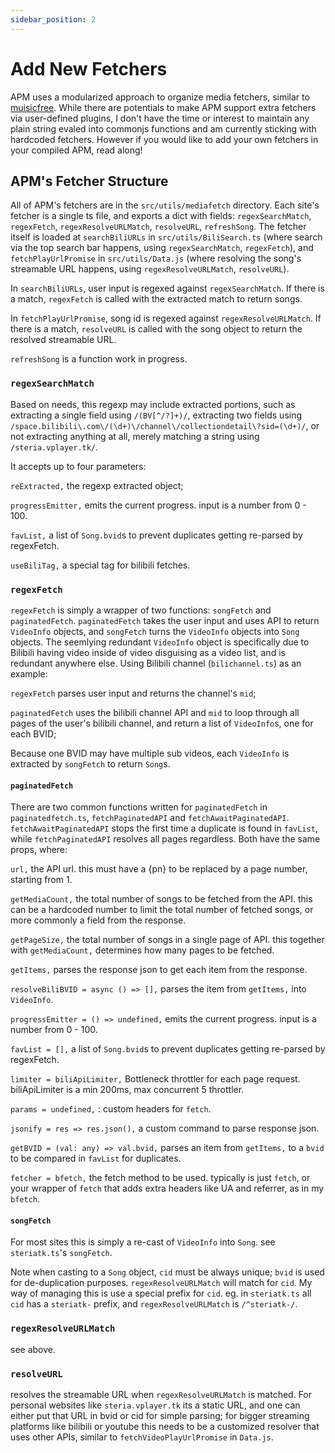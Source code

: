 ```yaml
---
sidebar_position: 2
---
```


# Add New Fetchers

APM uses a modularized approach to organize media fetchers, similar to [muisicfree](https://github.com/maotoumao/MusicFree). While there are potentials to make APM support extra fetchers via user-defined plugins, I don't have the time or interest to maintain any plain string evaled into commonjs functions and am currently sticking with hardcoded fetchers. However if you would like to add your own fetchers in your compiled APM, read along!

## APM's Fetcher Structure

All of APM's fetchers are in the `src/utils/mediafetch` directory. Each site's fetcher is a single ts file, and exports a dict with fields: `regexSearchMatch`, `regexFetch`, `regexResolveURLMatch`, `resolveURL`, `refreshSong`. The fetcher itself is loaded at `searchBiliURLs` in `src/utils/BiliSearch.ts` (where search via the top search bar happens, using `regexSearchMatch`, `regexFetch`), and `fetchPlayUrlPromise` in `src/utils/Data.js` (where resolving the song's streamable URL happens, using `regexResolveURLMatch`, `resolveURL`).

In `searchBiliURLs`, user input is regexed against `regexSearchMatch`. If there is a match, `regexFetch` is called with the extracted match to return songs.

In `fetchPlayUrlPromise`, song id is regexed against `regexResolveURLMatch`. If there is a match, `resolveURL` is called with the song object to return the resolved streamable URL.

`refreshSong` is a function work in progress.

### `regexSearchMatch`

Based on needs, this regexp may include extracted portions, such as extracting a single field using `/(BV[^/?]+)/`, extracting two fields using `/space.bilibili\.com\/(\d+)\/channel\/collectiondetail\?sid=(\d+)/`, or not extracting anything at all, merely matching a string using `/steria.vplayer.tk/`.

It accepts up to four parameters:

`reExtracted,` the regexp extracted object;

`progressEmitter,` emits the current progress. input is a number from 0 - 100.

`favList,` a list of `Song.bvid`s to prevent duplicates getting re-parsed by regexFetch.

`useBiliTag,` a special tag for bilibili fetches.

### `regexFetch`

`regexFetch` is simply a wrapper of two functions: `songFetch` and `paginatedFetch`. `paginatedFetch` takes the user input and uses API to return `VideoInfo` objects, and `songFetch` turns the `VideoInfo` objects into `Song` objects. The seemlying redundant `VideoInfo` object is specifically due to Bilibili having video inside of video disguising as a video list, and is redundant anywhere else. Using Bilibili channel (`bilichannel.ts`) as an example:

`regexFetch` parses user input and returns the channel's `mid`;

`paginatedFetch` uses the bilibili channel API and `mid` to loop through all pages of the user's bilibili channel, and return a list of `VideoInfo`s, one for each BVID;

Because one BVID may have multiple sub videos, each `VideoInfo` is extracted by `songFetch` to return `Song`s.

#### `paginatedFetch`

There are two common functions written for `paginatedFetch` in `paginatedfetch.ts`, `fetchPaginatedAPI` and `fetchAwaitPaginatedAPI`. `fetchAwaitPaginatedAPI` stops the first time a duplicate is found in `favList`, while `fetchPaginatedAPI` resolves all pages regardless. Both have the same props, where:

`url,` the API url. this must have a {pn} to be replaced by a page number, starting from 1.

`getMediaCount,` the total number of songs to be fetched from the API. this can be a hardcoded number to limit the total number of fetched songs, or more commonly a field from the response.

`getPageSize,` the total number of songs in a single page of API. this together with `getMediaCount,` determines how many pages to be fetched.

`getItems,` parses the response json to get each item from the response.

`resolveBiliBVID = async () => [],` parses the item from `getItems,` into `VideoInfo`.

`progressEmitter = () => undefined,` emits the current progress. input is a number from 0 - 100.

`favList = [],` a list of `Song.bvid`s to prevent duplicates getting re-parsed by regexFetch.

`limiter = biliApiLimiter,` Bottleneck throttler for each page request. biliApiLimiter is a min 200ms, max concurrent 5 throttler.

`params = undefined,` : custom headers for `fetch`.

`jsonify = res => res.json(),` a custom command to parse response json.

`getBVID = (val: any) => val.bvid,` parses an item from `getItems,` to a `bvid` to be compared in `favList` for duplicates.

`fetcher = bfetch,` the fetch method to be used. typically is just `fetch`, or your wrapper of `fetch` that adds extra headers like UA and referrer, as in my `bfetch`.

#### `songFetch`

For most sites this is simply a re-cast of `VideoInfo` into `Song`. see `steriatk.ts`'s `songFetch`.

Note when casting to a `Song` object, `cid` must be always unique; `bvid` is used for de-duplication purposes. `regexResolveURLMatch` will match for `cid`. My way of managing this is use a special prefix for `cid`. eg. in `steriatk.ts` all `cid` has a `steriatk-` prefix, and `regexResolveURLMatch` is `/^steriatk-/`.

### `regexResolveURLMatch`

see above.

### `resolveURL`

resolves the streamable URL when `regexResolveURLMatch` is matched. For personal websites like `steria.vplayer.tk` its a static URL, and one can either put that URL in bvid or cid for simple parsing; for bigger streaming platforms like bilibili or youtube this needs to be a customized resolver that uses other APIs, similar to `fetchVideoPlayUrlPromise` in `Data.js`.
